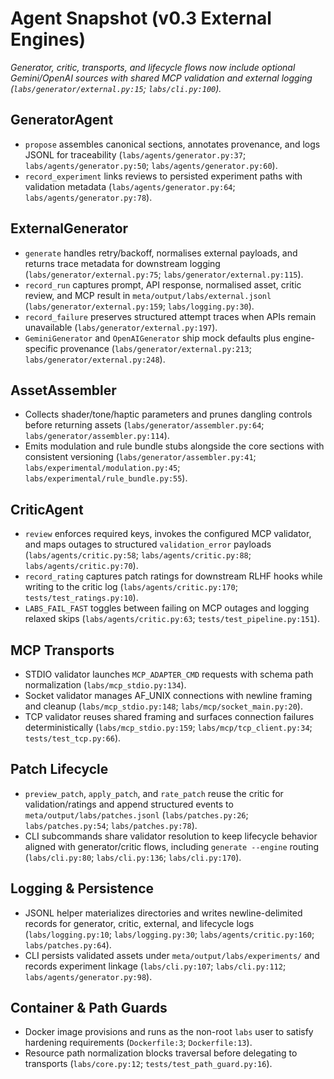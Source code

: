 # Agent Snapshot (v0.3 External Engines)

*Generator, critic, transports, and lifecycle flows now include optional Gemini/OpenAI sources with shared MCP validation and external logging (`labs/generator/external.py:15`; `labs/cli.py:100`).*

## GeneratorAgent
- `propose` assembles canonical sections, annotates provenance, and logs JSONL for traceability (`labs/agents/generator.py:37`; `labs/agents/generator.py:50`; `labs/agents/generator.py:60`).
- `record_experiment` links reviews to persisted experiment paths with validation metadata (`labs/agents/generator.py:64`; `labs/agents/generator.py:78`).

## ExternalGenerator
- `generate` handles retry/backoff, normalises external payloads, and returns trace metadata for downstream logging (`labs/generator/external.py:75`; `labs/generator/external.py:115`).
- `record_run` captures prompt, API response, normalised asset, critic review, and MCP result in `meta/output/labs/external.jsonl` (`labs/generator/external.py:159`; `labs/logging.py:30`).
- `record_failure` preserves structured attempt traces when APIs remain unavailable (`labs/generator/external.py:197`).
- `GeminiGenerator` and `OpenAIGenerator` ship mock defaults plus engine-specific provenance (`labs/generator/external.py:213`; `labs/generator/external.py:248`).

## AssetAssembler
- Collects shader/tone/haptic parameters and prunes dangling controls before returning assets (`labs/generator/assembler.py:64`; `labs/generator/assembler.py:114`).
- Emits modulation and rule bundle stubs alongside the core sections with consistent versioning (`labs/generator/assembler.py:41`; `labs/experimental/modulation.py:45`; `labs/experimental/rule_bundle.py:55`).

## CriticAgent
- `review` enforces required keys, invokes the configured MCP validator, and maps outages to structured `validation_error` payloads (`labs/agents/critic.py:58`; `labs/agents/critic.py:88`; `labs/agents/critic.py:70`).
- `record_rating` captures patch ratings for downstream RLHF hooks while writing to the critic log (`labs/agents/critic.py:170`; `tests/test_ratings.py:10`).
- `LABS_FAIL_FAST` toggles between failing on MCP outages and logging relaxed skips (`labs/agents/critic.py:63`; `tests/test_pipeline.py:151`).

## MCP Transports
- STDIO validator launches `MCP_ADAPTER_CMD` requests with schema path normalization (`labs/mcp_stdio.py:134`).
- Socket validator manages AF_UNIX connections with newline framing and cleanup (`labs/mcp_stdio.py:148`; `labs/mcp/socket_main.py:20`).
- TCP validator reuses shared framing and surfaces connection failures deterministically (`labs/mcp_stdio.py:159`; `labs/mcp/tcp_client.py:34`; `tests/test_tcp.py:66`).

## Patch Lifecycle
- `preview_patch`, `apply_patch`, and `rate_patch` reuse the critic for validation/ratings and append structured events to `meta/output/labs/patches.jsonl` (`labs/patches.py:26`; `labs/patches.py:54`; `labs/patches.py:78`).
- CLI subcommands share validator resolution to keep lifecycle behavior aligned with generator/critic flows, including `generate --engine` routing (`labs/cli.py:80`; `labs/cli.py:136`; `labs/cli.py:170`).

## Logging & Persistence
- JSONL helper materializes directories and writes newline-delimited records for generator, critic, external, and lifecycle logs (`labs/logging.py:10`; `labs/logging.py:30`; `labs/agents/critic.py:160`; `labs/patches.py:64`).
- CLI persists validated assets under `meta/output/labs/experiments/` and records experiment linkage (`labs/cli.py:107`; `labs/cli.py:112`; `labs/agents/generator.py:98`).

## Container & Path Guards
- Docker image provisions and runs as the non-root `labs` user to satisfy hardening requirements (`Dockerfile:3`; `Dockerfile:13`).
- Resource path normalization blocks traversal before delegating to transports (`labs/core.py:12`; `tests/test_path_guard.py:16`).
